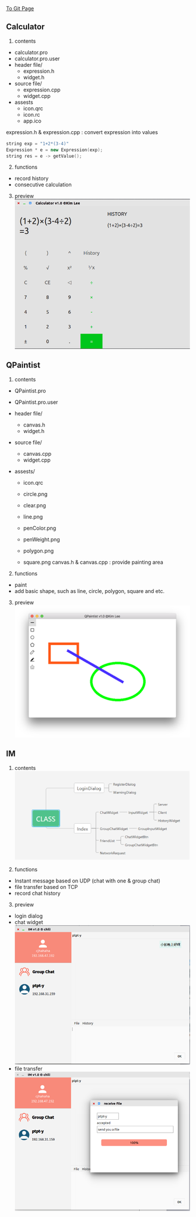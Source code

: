[To Git Page](https://cjhahaha.github.io/QT-practice/)

##  Calculator
1. contents
- calculator.pro
- calculator.pro.user
- header file/
  - expression.h
  - widget.h
- source file/
  - expression.cpp
  - widget.cpp
- assests
  - icon.qrc
  - icon.rc
  - app.ico

expression.h & expression.cpp : convert expression into values
```cpp
string exp = "1+2*(3-4)"
Expression * e = new Expression(exp);
string res = e -> getValue();
```
2. functions
- record history
- consecutive calculation

3. preview
![](calculator/Screenshot1.png) 


## QPaintist
1. contents
- QPaintist.pro

- QPaintist.pro.user

- header file/

  - canvas.h
  - widget.h

- source file/

  - canvas.cpp
  - widget.cpp

- assests/

  - icon.qrc


  - circle.png
  - clear.png
  - line.png
  - penColor.png
  - penWeight.png
  - polygon.png
  - square.png
canvas.h & canvas.cpp : provide painting area


2. functions
- paint
- add basic shape, such as line, circle, polygon, square and etc.

3. preview
  ![](QPaintist/Screenshot1.png)



## IM
1. contents
![](IM/content.png)


2. functions
- Instant message based on UDP (chat with one & group chat)
- file transfer based on TCP
- record chat history

3. preview
- login dialog
- chat widget
![](IM/Screenshot2.png)
- file transfer
![](IM/Screenshot3.png)
